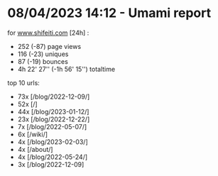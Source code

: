 # 08/04/2023 14:12 - Umami report
for www.shifeiti.com [24h] :

 - 252 (-87) page views
 - 116 (-23) uniques
 - 87 (-19) bounces
 - 4h 22' 27'' (-1h 56' 15'') totaltime


top 10 urls:
 - 73x [/blog/2022-12-09/]
 - 52x [/]
 - 44x [/blog/2023-01-12/]
 - 23x [/blog/2022-12-22/]
 - 7x [/blog/2022-05-07/]
 - 6x [/wiki/]
 - 4x [/blog/2023-02-03/]
 - 4x [/about/]
 - 4x [/blog/2022-05-24/]
 - 3x [/blog/2022-12-09]


